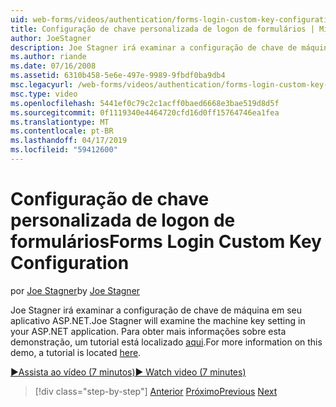 ```yaml
---
uid: web-forms/videos/authentication/forms-login-custom-key-configuration
title: Configuração de chave personalizada de logon de formulários | Microsoft Docs
author: JoeStagner
description: Joe Stagner irá examinar a configuração de chave de máquina em seu aplicativo ASP.NET. Para obter mais informações sobre esta demonstração, um tutorial está localizado aqui.
ms.author: riande
ms.date: 07/16/2008
ms.assetid: 6310b458-5e6e-497e-9989-9fbdf0ba9db4
msc.legacyurl: /web-forms/videos/authentication/forms-login-custom-key-configuration
msc.type: video
ms.openlocfilehash: 5441ef0c79c2c1acff0baed6668e3bae519d8d5f
ms.sourcegitcommit: 0f1119340e4464720cfd16d0ff15764746ea1fea
ms.translationtype: MT
ms.contentlocale: pt-BR
ms.lasthandoff: 04/17/2019
ms.locfileid: "59412600"
---
```

# <a name="forms-login-custom-key-configuration"></a><span data-ttu-id="5e74c-104">Configuração de chave personalizada de logon de formulários</span><span class="sxs-lookup"><span data-stu-id="5e74c-104">Forms Login Custom Key Configuration</span></span>

<span data-ttu-id="5e74c-105">por [Joe Stagner](https://github.com/JoeStagner)</span><span class="sxs-lookup"><span data-stu-id="5e74c-105">by [Joe Stagner](https://github.com/JoeStagner)</span></span>

<span data-ttu-id="5e74c-106">Joe Stagner irá examinar a configuração de chave de máquina em seu aplicativo ASP.NET.</span><span class="sxs-lookup"><span data-stu-id="5e74c-106">Joe Stagner will examine the machine key setting in your ASP.NET application.</span></span> <span data-ttu-id="5e74c-107">Para obter mais informações sobre esta demonstração, um tutorial está localizado [aqui](../../overview/older-versions-security/introduction/forms-authentication-configuration-and-advanced-topics-vb.md).</span><span class="sxs-lookup"><span data-stu-id="5e74c-107">For more information on this demo, a tutorial is located [here](../../overview/older-versions-security/introduction/forms-authentication-configuration-and-advanced-topics-vb.md).</span></span>

[<span data-ttu-id="5e74c-108">&#9654;Assista ao vídeo (7 minutos)</span><span class="sxs-lookup"><span data-stu-id="5e74c-108">&#9654; Watch video (7 minutes)</span></span>](https://channel9.msdn.com/Blogs/ASP-NET-Site-Videos/forms-login-custom-key-configuration)

> [!div class="step-by-step"]
> <span data-ttu-id="5e74c-109">[Anterior](asp-forms-login-relocation.md)
> [Próximo](add-custom-data-to-the-authentication-method.md)</span><span class="sxs-lookup"><span data-stu-id="5e74c-109">[Previous](asp-forms-login-relocation.md)
[Next](add-custom-data-to-the-authentication-method.md)</span></span>

